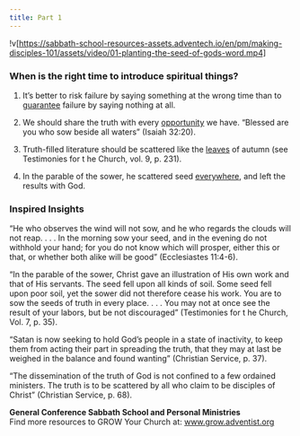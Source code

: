 ```yaml
---
title: Part 1
---
```


!v[https://sabbath-school-resources-assets.adventech.io/en/pm/making-disciples-101/assets/video/01-planting-the-seed-of-gods-word.mp4]

### When is the right time to introduce spiritual things?

1. It’s better to risk failure by saying something at the wrong time than to [guarantee]() failure by saying nothing at all.

2. We should share the truth with every [opportunity]() we have. “Blessed are you who sow beside all waters” (Isaiah 32:20).

3. Truth-filled literature should be scattered like the [leaves]() of autumn (see Testimonies for t he Church, vol. 9, p. 231).

4. In the parable of the sower, he scattered seed [everywhere](), and left the results with God.

### Inspired Insights

“He who observes the wind will not sow, and he who regards the clouds will not reap. . . . In the morning sow your seed, and in the evening do not withhold your hand; for you do not know which will prosper, either this or that, or whether both alike will be good” (Ecclesiastes 11:4-6).

“In the parable of the sower, Christ gave an illustration of His own work and that of His servants. The seed fell upon all kinds of soil. Some seed fell upon poor soil, yet the sower did not therefore cease his work. You are to sow the seeds of truth in every place. . . . You may not at once see the result of your labors, but be not discouraged” (Testimonies for t he Church, Vol. 7, p. 35).

“Satan is now seeking to hold God’s people in a state of inactivity, to keep them from acting their part in spreading the truth, that they may at last be weighed in the balance and found wanting” (Christian Service, p. 37).

“The dissemination of the truth of God is not confined to a few ordained ministers. The truth is to be scattered by all who claim to be disciples of Christ” (Christian Service, p. 68).

**General Conference Sabbath School and Personal Ministries**\
Find more resources to GROW Your Church at: www.grow.adventist.org